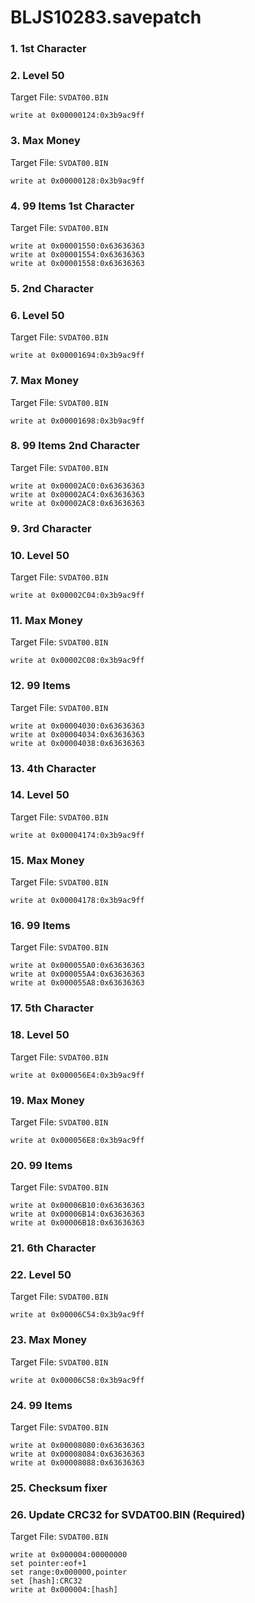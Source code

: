 # BLJS10283.savepatch

### 1. 1st Character
### 2. Level 50

Target File: `SVDAT00.BIN`

```
write at 0x00000124:0x3b9ac9ff
```

### 3. Max Money

Target File: `SVDAT00.BIN`

```
write at 0x00000128:0x3b9ac9ff
```

### 4. 99 Items 1st Character

Target File: `SVDAT00.BIN`

```
write at 0x00001550:0x63636363
write at 0x00001554:0x63636363
write at 0x00001558:0x63636363
```

### 5. 2nd Character
### 6. Level 50

Target File: `SVDAT00.BIN`

```
write at 0x00001694:0x3b9ac9ff
```

### 7. Max Money

Target File: `SVDAT00.BIN`

```
write at 0x00001698:0x3b9ac9ff
```

### 8. 99 Items 2nd Character

Target File: `SVDAT00.BIN`

```
write at 0x00002AC0:0x63636363
write at 0x00002AC4:0x63636363
write at 0x00002AC8:0x63636363
```

### 9. 3rd Character
### 10. Level 50

Target File: `SVDAT00.BIN`

```
write at 0x00002C04:0x3b9ac9ff
```

### 11. Max Money

Target File: `SVDAT00.BIN`

```
write at 0x00002C08:0x3b9ac9ff
```

### 12. 99 Items

Target File: `SVDAT00.BIN`

```
write at 0x00004030:0x63636363
write at 0x00004034:0x63636363
write at 0x00004038:0x63636363
```

### 13. 4th Character
### 14. Level 50

Target File: `SVDAT00.BIN`

```
write at 0x00004174:0x3b9ac9ff
```

### 15. Max Money

Target File: `SVDAT00.BIN`

```
write at 0x00004178:0x3b9ac9ff
```

### 16. 99 Items

Target File: `SVDAT00.BIN`

```
write at 0x000055A0:0x63636363
write at 0x000055A4:0x63636363
write at 0x000055A8:0x63636363
```

### 17. 5th Character
### 18. Level 50

Target File: `SVDAT00.BIN`

```
write at 0x000056E4:0x3b9ac9ff
```

### 19. Max Money

Target File: `SVDAT00.BIN`

```
write at 0x000056E8:0x3b9ac9ff
```

### 20. 99 Items

Target File: `SVDAT00.BIN`

```
write at 0x00006B10:0x63636363
write at 0x00006B14:0x63636363
write at 0x00006B18:0x63636363
```

### 21. 6th Character
### 22. Level 50

Target File: `SVDAT00.BIN`

```
write at 0x00006C54:0x3b9ac9ff
```

### 23. Max Money

Target File: `SVDAT00.BIN`

```
write at 0x00006C58:0x3b9ac9ff
```

### 24. 99 Items

Target File: `SVDAT00.BIN`

```
write at 0x00008080:0x63636363
write at 0x00008084:0x63636363
write at 0x00008088:0x63636363
```

### 25. Checksum fixer
### 26. Update CRC32 for SVDAT00.BIN (Required)

Target File: `SVDAT00.BIN`

```
write at 0x000004:00000000
set pointer:eof+1
set range:0x000000,pointer
set [hash]:CRC32
write at 0x000004:[hash]
```

